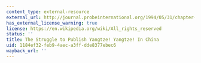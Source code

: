 ```yaml
---
content_type: external-resource
external_url: http://journal.probeinternational.org/1994/05/31/chapter-1-2/
has_external_license_warning: true
license: https://en.wikipedia.org/wiki/All_rights_reserved
status: ''
title: The Struggle to Publish Yangtze! Yangtze! In China
uid: 1184ef32-feb9-4aec-a3ff-dde8377ebec6
wayback_url: ''
---
```

